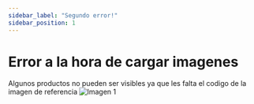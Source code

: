 ```yaml
---
sidebar_label: "Segundo error!"
sidebar_position: 1
---
```

# Error a la hora de cargar imagenes
Algunos productos no pueden ser visibles ya que les falta el codigo de la imagen de referencia
![Imagen 1](/img/imagen2.png)
